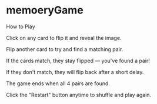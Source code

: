 ﻿# memoeryGame
How to Play

Click on any card to flip it and reveal the image.

Flip another card to try and find a matching pair.

If the cards match, they stay flipped — you've found a pair!

If they don't match, they will flip back after a short delay.

The game ends when all 4 pairs are found.

Click the "Restart" button anytime to shuffle and play again.
